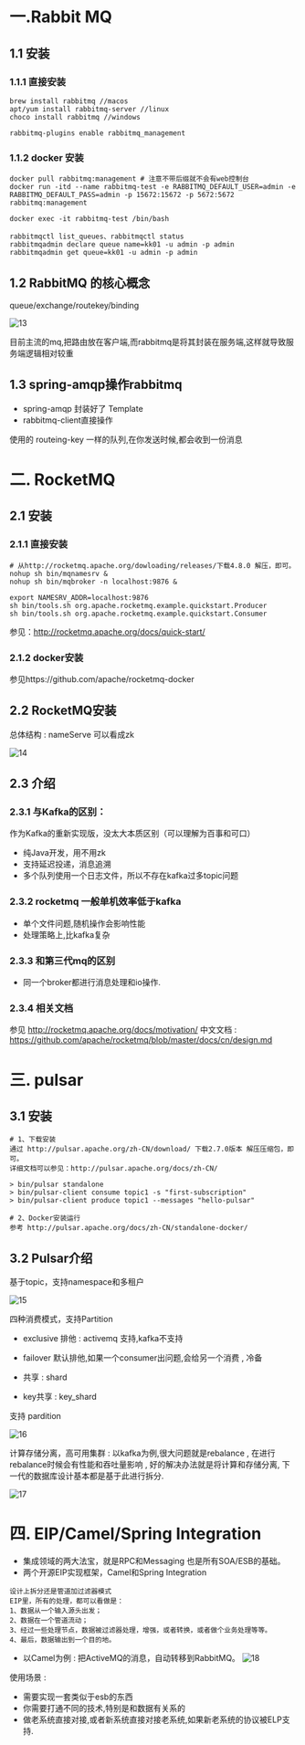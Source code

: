 # 一.Rabbit MQ

## 1.1 安装

### 1.1.1 直接安装
```shell
brew install rabbitmq //macos 
apt/yum install rabbitmq-server //linux 
choco install rabbitmq //windows 

rabbitmq-plugins enable rabbitmq_management 
```
### 1.1.2 docker 安装
```shell
docker pull rabbitmq:management # 注意不带后缀就不会有web控制台 
docker run -itd --name rabbitmq-test -e RABBITMQ_DEFAULT_USER=admin -e RABBITMQ_DEFAULT_PASS=admin -p 15672:15672 -p 5672:5672 rabbitmq:management 

docker exec -it rabbitmq-test /bin/bash 

rabbitmqctl list_queues、rabbitmqctl status 
rabbitmqadmin declare queue name=kk01 -u admin -p admin 
rabbitmqadmin get queue=kk01 -u admin -p admin
```

## 1.2 RabbitMQ 的核心概念

queue/exchange/routekey/binding

![13](../../resources/java/mq/13.png)

目前主流的mq,把路由放在客户端,而rabbitmq是将其封装在服务端,这样就导致服务端逻辑相对较重



## 1.3 spring-amqp操作rabbitmq
- spring-amqp 封装好了 Template 
- rabbitmq-client直接操作

使用的 routeing-key 一样的队列,在你发送时候,都会收到一份消息


# 二. RocketMQ 

## 2.1 安装

### 2.1.1 直接安装
```shell
# 从http://rocketmq.apache.org/dowloading/releases/下载4.8.0 解压，即可。 
nohup sh bin/mqnamesrv & 
nohup sh bin/mqbroker -n localhost:9876 & 

export NAMESRV_ADDR=localhost:9876 
sh bin/tools.sh org.apache.rocketmq.example.quickstart.Producer 
sh bin/tools.sh org.apache.rocketmq.example.quickstart.Consumer 
```
参见：http://rocketmq.apache.org/docs/quick-start/ 

### 2.1.2 docker安装 
参见https://github.com/apache/rocketmq-docker

## 2.2 RocketMQ安装
总体结构 : nameServe 可以看成zk

![14](../../resources/java/mq/14.png)



## 2.3 介绍

### 2.3.1 与Kafka的区别：
作为Kafka的重新实现版，没太大本质区别（可以理解为百事和可口） 
- 纯Java开发，用不用zk 
- 支持延迟投递，消息追溯
- 多个队列使用一个日志文件，所以不存在kafka过多topic问题 

### 2.3.2 rocketmq 一般单机效率低于kafka
- 单个文件问题,随机操作会影响性能
- 处理策略上,比kafka复杂

### 2.3.3 和第三代mq的区别
- 同一个broker都进行消息处理和io操作.
### 2.3.4 相关文档
参见 http://rocketmq.apache.org/docs/motivation/
中文文档 : https://github.com/apache/rocketmq/blob/master/docs/cn/design.md

# 三. pulsar
## 3.1 安装
```shell
# 1、下载安装 
通过 http://pulsar.apache.org/zh-CN/download/ 下载2.7.0版本 解压压缩包，即可。
详细文档可以参见：http://pulsar.apache.org/docs/zh-CN/ 

> bin/pulsar standalone 
> bin/pulsar-client consume topic1 -s "first-subscription" 
> bin/pulsar-client produce topic1 --messages "hello-pulsar" 

# 2、Docker安装运行 
参考 http://pulsar.apache.org/docs/zh-CN/standalone-docker/
```
## 3.2 Pulsar介绍 
基于topic，支持namespace和多租户

![15](../../resources/java/mq/15.png)

四种消费模式，支持Partition
- exclusive 排他 : activemq 支持,kafka不支持

- failover 默认排他,如果一个consumer出问题,会给另一个消费 , 冷备

- 共享 : shard

- key共享 : key_shard

支持 pardition

![16](../../resources/java/mq/16.png)

计算存储分离，高可用集群 : 以kafka为例,很大问题就是rebalance , 在进行 rebalance时候会有性能和吞吐量影响 , 好的解决办法就是将计算和存储分离, 下一代的数据库设计基本都是基于此进行拆分.

![17](../../resources/java/mq/17.png)



# 四. EIP/Camel/Spring Integration

- 集成领域的两大法宝，就是RPC和Messaging 也是所有SOA/ESB的基础。 
- 两个开源EIP实现框架，Camel和Spring Integration
```
设计上拆分还是管道加过滤器模式
EIP里，所有的处理，都可以看做是： 
1、数据从一个输入源头出发； 
2、数据在一个管道流动； 
3、经过一些处理节点，数据被过滤器处理，增强，或者转换，或者做个业务处理等等。 
4、最后，数据输出到一个目的地。
```

- 以Camel为例 : 把ActiveMQ的消息，自动转移到RabbitMQ。
![18](../../resources/java/mq/18.png)



使用场景 : 
- 需要实现一套类似于esb的东西
- 你需要打通不同的技术,特别是和数据有关系的
- 做老系统直接对接,或者新系统直接对接老系统,如果新老系统的协议被ELP支持.















